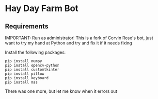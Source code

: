 # Hay Day Farm Bot

## Requirements

IMPORTANT: Run as administrator!
This is a fork of Corvin Rose's bot, just want to try my hand at Python and try and fix it if it needs fixing

Install the following packages:
```
pip install numpy
pip install opencv-python
pip install customtkinter
pip install pillow
pip install keyboard
pip install mss
```

There was one more, but let me know when it errors out

